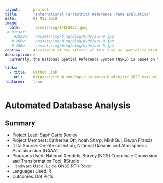 ```yaml
---
layout:      project
title:       "International Terrestrial Reference Frame Evaluation"
date:        01 May 2019
image:
  path:       assets/img/ITRF2022.jpeg
 # srcset:
    #1920w:   /assets/img/blog/blog/hydejack-8.jpg
   # 960w:    /assets/img/blog/blog/hydejack-8.jpg
   # 480w:    /assets/img/blog/blog/hydejack-8.jpg
caption:     Assessment of the affects of ITRF 2022 on spatial-related policy.
description: >
  Currently, the National Spatial Reference System (NSRS) is based on the North American Datum of 1986 (NAD 83) and the North American Vertical Datum of 1988 (NAVD 88). These datum have worked well so far but a few errors have been found. The NAD 83 datum is non-geocentric, meaning the datum which should be centered at the center of the earth is actually off by about 2.2 meters compared to the International Terrestrial Reference Frame (ITRF) and the World Geodetic System 1984 (WGS84). The NAVD 88 datum is both biased by 1.1 meters and tilted. This error is due to both the technique in which the data was gathered as well as the nature of the location of the survey marks. The data was gathered using ground-based surveying techniques, which are subject to a higher rate of human error, using Electronic Distance Meters, Theodolites, Total Stations, Leveling, and GPS receivers. In addition, many survey marks were set in passive locations, meaning the position of the mark is subject to change over time: either through human interaction, a change in the landscape, or complete removal. 

links:
  - title:   Github Link
    url:     https://github.com/SapirLastimoza-Dooley/trf_2022_evaluation
featured:    true
---
```

# Automated Database Analysis

## Summary
* Project Lead: Sapir Carlo Dooley
* Project Members: Catherine Ott, Noah Sharp, Minh Bui, Devon Francis
* Data Source: On-site collection, National Oceanic and Atmospheric Administration (NOAA)
* Programs Used: National Geodetic Survey (NGS) Coordinate Conversion and Transformation Tool, RStudio
* Hardware Used: Leica GNSS RTK Rover
* Languages Used: R
* Outcomes: Dot Plots


